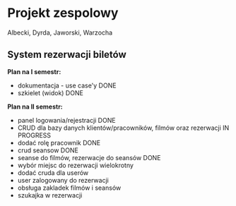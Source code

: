 Projekt zespolowy
=========
Albecki, Dyrda, Jaworski, Warzocha

System rezerwacji biletów
--------------


**Plan na I semestr:**
- dokumentacja - use case'y DONE
- szkielet (widok) DONE

**Plan na II semestr:**
- panel logowania/rejestracji DONE
- CRUD dla bazy danych klientów/pracowników, filmów oraz rezerwacji IN PROGRESS
- dodać rolę pracownik DONE
- crud seansow DONE
- seanse do filmów, rezerwacje do seansów DONE
- wybór miejsc do rezerwacji wielokrotny
- dodać cruda dla userów 
- user zalogowany do rezerwacji
- obsługa zakladek filmów i seansów
- szukajka w rezerwacji
